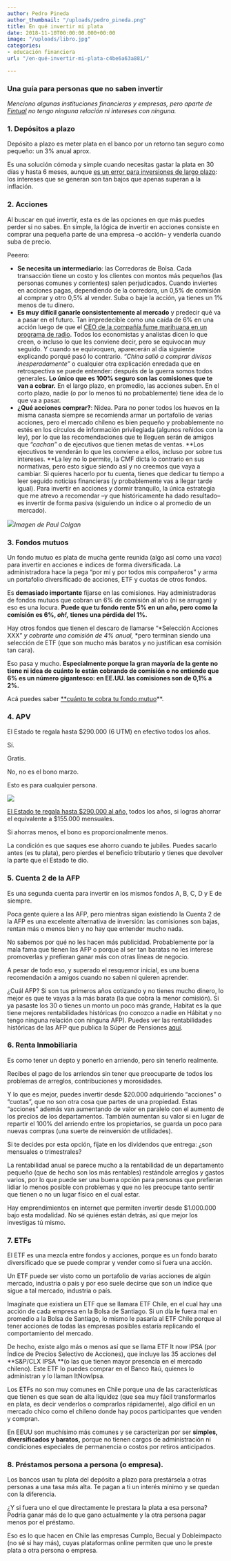 ```yaml
---
author: Pedro Pineda
author_thumbnail: "/uploads/pedro_pineda.png"
title: En qué invertir mi plata
date: 2018-11-10T00:00:00.000+00:00
image: "/uploads/libro.jpg"
categories:
- educación financiera
url: "/en-qué-invertir-mi-plata-c4be6a63a881/"

---
```

### Una guía para personas que no saben invertir

_Menciono algunas instituciones financieras y empresas, pero aparte de_ [_Fintual_](http://www.fintual.com) _no tengo ninguna relación ni intereses con ninguna._

### 1. Depósitos a plazo

Depósito a plazo es meter plata en el banco por un retorno tan seguro como pequeño: un 3% anual aprox.

Es una solución cómoda y simple cuando necesitas gastar la plata en 30 días y hasta 6 meses, aunque [es un error para inversiones de largo plazo](https://blog.fintual.cl/el-dep%C3%B3sito-a-plazo-es-una-mala-inversi%C3%B3n-entonces-qu%C3%A9-fintual-b3688432911d): los intereses que se generan son tan bajos que apenas superan a la inflación.

### 2. Acciones

Al buscar en qué invertir, esta es de las opciones en que más puedes perder si no sabes. En simple, la lógica de invertir en acciones consiste en comprar una pequeña parte de una empresa –o acción– y venderla cuando suba de precio.

Peeero:

* **Se necesita un intermediario**: las Corredoras de Bolsa. Cada transacción tiene un costo y los clientes con montos más pequeños (las personas comunes y corrientes) salen perjudicados. Cuando inviertes en acciones pagas, dependiendo de la corredora, un 0,5% de comisión al comprar y otro 0,5% al vender. Suba o baje la acción, ya tienes un 1% menos de tu dinero.
* **Es muy difícil ganarle consistentemente al mercado** y predecir qué va a pasar en el futuro. Tan impredecible como una caída de 6% en una acción luego de que el [CEO de la compañía fume marihuana en un programa de radio](https://www.cnbc.com/2018/09/07/tesla-sinks-8percent-after-bizarre-musk-podcast-appearance-cao-exit.html). Todos los economistas y analistas dicen lo que creen, o incluso lo que les conviene decir, pero se equivocan muy seguido. Y cuando se equivoquen, aparecerán al día siguiente explicando porqué pasó lo contrario. _“China salió a comprar divisas inesperadamente”_ o cualquier otra explicación enredada que en retrospectiva se puede entender: después de la guerra somos todos generales. **Lo único que es 100% seguro son las comisiones que te van a cobrar.** En el largo plazo, en promedio, las acciones suben. En el corto plazo, nadie (o por lo menos tú no probablemente) tiene idea de lo que va a pasar.
* **¿Qué acciones comprar?**: Nidea. Para no poner todos los huevos en la misma canasta siempre se recomienda armar un portafolio de varias acciones, pero el mercado chileno es bien pequeño y probablemente no estés en los círculos de información privilegiada (algunos reñidos con la ley), por lo que las recomendaciones que te lleguen serán de amigos que _“cachan”_ o de ejecutivos que tienen metas de ventas. **Los ejecutivos te venderán lo que les conviene a ellos, incluso por sobre tus intereses. **La ley no lo permite, la CMF dicta lo contrario en sus normativas, pero esto sigue siendo así y no creemos que vaya a cambiar. Si quieres hacerlo por tu cuenta, tienes que dedicar tu tiempo a leer seguido noticias financieras (y probablemente vas a llegar tarde igual). Para invertir en acciones y dormir tranquilo, la única estrategia que me atrevo a recomendar –y que históricamente ha dado resultado– es invertir de forma pasiva (siguiendo un índice o al promedio de un mercado).

_![](/uploads/en-que-invertir.png)Imagen de Paul Colgan_

### 3. Fondos mutuos

Un fondo mutuo es plata de mucha gente reunida (algo así como una _vaca_) para invertir en acciones e índices de forma diversificada. La administradora hace la pega “por mí y por todos mis compañeros” y arma un portafolio diversificado de acciones, ETF y cuotas de otros fondos.

Es **demasiado importante** fijarse en las comisiones. Hay administradoras de fondos mutuos que cobran un 6% de comisión al año (ni se arrugan) y eso es una locura. **Puede que tu fondo rente 5% en un año, pero como la comisión es 6%, _oh!,_ tienes una pérdida del 1%.**

Hay otros fondos que tienen el descaro de llamarse “*Selección Acciones XXX” _y cobrarte una comisión de 4% anual,_ *pero terminan siendo una selección de ETF (que son mucho más baratos y no justifican esa comisión tan cara).

Eso pasa y mucho. **Especialmente porque la gran mayoría de la gente no tiene ni idea de cuánto le están cobrando de comisión o no entiende que 6% es un número gigantesco: en EE.UU. las comisiones son de 0,1% a 2%.**

Acá puedes saber [**cuánto te cobra tu fondo mutuo](https://edu.fintual.com/cuanto-te-cobra-tu-fondo-mutuo/)**.

### 4. APV

El Estado te regala hasta $290.000 (6 UTM) en efectivo todos los años.

Sí.

Gratis.

No, no es el bono marzo.

Esto es para cualquier persona.

![](/uploads/deposito-a-plazo-malo-1200x630.png)

[El Estado te regala hasta $290.000 al año,](http://www.svs.cl/educa/602/w3-article-1721.html) todos los años, si logras ahorrar el equivalente a $155.000 mensuales.

Si ahorras menos, el bono es proporcionalmente menos.

La condición es que saques ese ahorro cuando te jubiles. Puedes sacarlo antes (es tu plata), pero pierdes el beneficio tributario y tienes que devolver la parte que el Estado te dio.

### 5. Cuenta 2 de la AFP

Es una segunda cuenta para invertir en los mismos fondos A, B, C, D y E de siempre.

Poca gente quiere a las AFP, pero mientras sigan existiendo la Cuenta 2 de la AFP es una excelente alternativa de inversión: las comisiones son bajas, rentan más o menos bien y no hay que entender mucho nada.

No sabemos por qué no les hacen más publicidad. Probablemente por la mala fama que tienen las AFP o porque al ser tan baratas no les interese promoverlas y prefieran ganar más con otras líneas de negocio.

A pesar de todo eso, y superado el resquemor inicial, es una buena recomendación a amigos cuando no saben ni quieren aprender.

¿Cuál AFP? Si son tus primeros años cotizando y no tienes mucho dinero, lo mejor es que te vayas a la más barata (la que cobra la menor comisión). Si ya pasaste los 30 o tienes un monto un poco más grande, Habitat es la que tiene mejores rentabilidades históricas (no conozco a nadie en Hábitat y no tengo ninguna relación con ninguna AFP). Puedes ver las rentabilidades históricas de las AFP que publica la Súper de Pensiones [aquí](https://www.spensiones.cl/apps/rentabilidad/getRentabilidad.php?tiprent=FP).

### 6. Renta Inmobiliaria

Es como tener un depto y ponerlo en arriendo, pero sin tenerlo realmente.

Recibes el pago de los arriendos sin tener que preocuparte de todos los problemas de arreglos, contribuciones y morosidades.

Y lo que es mejor, puedes invertir desde $20.000 adquiriendo “acciones” o “cuotas”, que no son otra cosa que partes de una propiedad. Estas “acciones” además van aumentando de valor en paralelo con el aumento de los precios de los departamentos. También aumentan su valor si en lugar de repartir el 100% del arriendo entre los propietarios, se guarda un poco para nuevas compras (una suerte de reinversión de utilidades).

Si te decides por esta opción, fíjate en los dividendos que entrega: ¿son mensuales o trimestrales?

La rentabilidad anual se parece mucho a la rentabilidad de un departamento pequeño (que de hecho son los más rentables) restándole arreglos y gastos varios, por lo que puede ser una buena opción para personas que prefieran lidiar lo menos posible con problemas y que no les preocupe tanto sentir que tienen o no un lugar físico en el cual estar.

Hay emprendimientos en internet que permiten invertir desde $1.000.000 bajo esta modalidad. No sé quiénes están detrás, así que mejor los investigas tú mismo.

### 7. ETFs

El ETF es una mezcla entre fondos y acciones, porque es un fondo barato diversificado que se puede comprar y vender como si fuera una acción.

Un ETF puede ser visto como un portafolio de varias acciones de algún mercado, industria o país y por eso suele decirse que son un índice que sigue a tal mercado, industria o país.

Imagínate que existiera un ETF que se llamara ETF Chile, en el cual hay una acción de cada empresa en la Bolsa de Santiago. Si un día le fuera mal en promedio a la Bolsa de Santiago, lo mismo le pasaría al ETF Chile porque al tener acciones de todas las empresas posibles estaría replicando el comportamiento del mercado.

De hecho, existe algo más o menos así que se llama ETF It now IPSA (por Índice de Precios Selectivo de Acciones), que incluye las 35 acciones del **S&P/CLX IPSA **(o las que tienen mayor presencia en el mercado chileno). Este ETF lo puedes comprar en el Banco Itaú, quienes lo administran y lo llaman ItNowIpsa.

Los ETFs no son muy comunes en Chile porque una de las características que tienen es que sean de alta liquidez (que sea muy fácil transformarlos en plata, es decir venderlos o comprarlos rápidamente), algo difícil en un mercado chico como el chileno donde hay pocos participantes que venden y compran.

En EEUU son muchísimo más comunes y se caracterizan por ser **simples, diversificados y baratos,** porque no tienen cargos de administración ni condiciones especiales de permanencia o costos por retiros anticipados.

### 8. Préstamos persona a persona (o empresa).

Los bancos usan tu plata del depósito a plazo para prestársela a otras personas a una tasa más alta. Te pagan a ti un interés mínimo y se quedan con la diferencia.

¿Y si fuera uno el que directamente le prestara la plata a esa persona? Podría ganar más de lo que gano actualmente y la otra persona pagar menos por el préstamo.

Eso es lo que hacen en Chile las empresas Cumplo, Becual y Dobleimpacto (no sé si hay más), cuyas plataformas online permiten que uno le preste plata a otra persona o empresa.